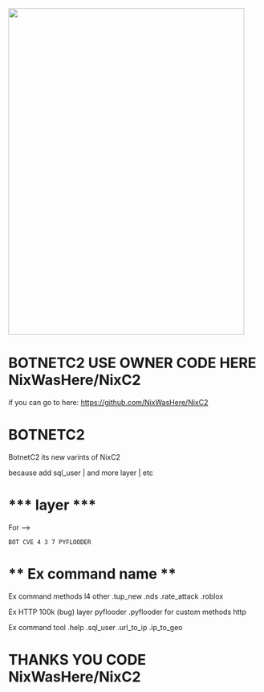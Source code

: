 <img src="https://github.com/Hex1629/BotnetC2/blob/main/IMG/Screenshot_20230129_081241.png" width="470" height="650">

# BOTNETC2 USE OWNER CODE HERE NixWasHere/NixC2

if you can go to here:
https://github.com/NixWasHere/NixC2

# BOTNETC2

BotnetC2 its new varints of NixC2

because add sql_user | and more layer | etc

# *** layer ***
For --> 
```
BOT CVE 4 3 7 PYFLOODER
```

# ** Ex command name **

Ex command methods l4 other
.tup_new .nds .rate_attack .roblox

Ex HTTP 100k (bug) layer pyflooder
.pyflooder for custom methods http

Ex command tool
.help .sql_user .url_to_ip .ip_to_geo

# THANKS YOU CODE NixWasHere/NixC2 #
